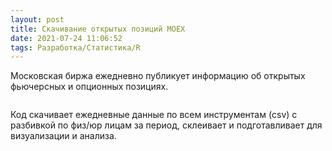 ```yaml
---
layout: post
title: Скачивание открытых позиций MOEX
date: 2021-07-24 11:06:52
tags: Разработка/Статистика/R
---
```


Московская биржа ежедневно публикует информацию об открытых фьючерсных и опционных позициях.

<img src="https://raw.githubusercontent.com/Ragve-hub/scribble/gh-pages/images/moex_cot.png" alt="">

Код скачивает ежедневные данные по всем инструментам (csv) с разбивкой по физ/юр лицам за период,
склеивает и подготавливает для визуализации и анализа.

<img src="https://raw.githubusercontent.com/Ragve-hub/scribble/gh-pages/images/moex_cot1.png" alt="">


